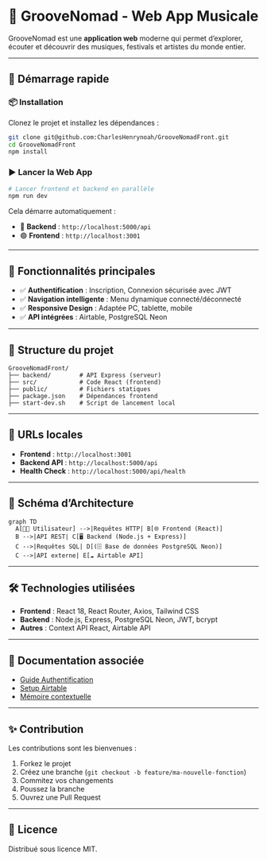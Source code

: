 # 🎵 GrooveNomad - Web App Musicale

GrooveNomad est une **application web** moderne qui permet d’explorer, écouter et découvrir des musiques, festivals et artistes du monde entier.

---

## 🚀 Démarrage rapide

### 📦 Installation

Clonez le projet et installez les dépendances :

```bash
git clone git@github.com:CharlesHenrynoah/GrooveNomadFront.git
cd GrooveNomadFront
npm install
```

### ▶️ Lancer la Web App

```bash
# Lancer frontend et backend en parallèle
npm run dev
```

Cela démarre automatiquement :

- 🔵 **Backend** : `http://localhost:5000/api`
- 🟢 **Frontend** : `http://localhost:3001`

---

## 🌟 Fonctionnalités principales

- ✅ **Authentification** : Inscription, Connexion sécurisée avec JWT
- ✅ **Navigation intelligente** : Menu dynamique connecté/déconnecté
- ✅ **Responsive Design** : Adaptée PC, tablette, mobile
- ✅ **API intégrées** : Airtable, PostgreSQL Neon

---

## 📂 Structure du projet

```
GrooveNomadFront/
├── backend/        # API Express (serveur)
├── src/            # Code React (frontend)
├── public/         # Fichiers statiques
├── package.json    # Dépendances frontend
├── start-dev.sh    # Script de lancement local
```

---

## 🔗 URLs locales

- **Frontend** : `http://localhost:3001`
- **Backend API** : `http://localhost:5000/api`
- **Health Check** : `http://localhost:5000/api/health`

---

## 📐 Schéma d’Architecture

```mermaid
graph TD
  A[👩‍💻 Utilisateur] -->|Requêtes HTTP| B[🌐 Frontend (React)]
  B -->|API REST| C[🖥️ Backend (Node.js + Express)]
  C -->|Requêtes SQL| D[(🗄️ Base de données PostgreSQL Neon)]
  C -->|API externe| E[☁️ Airtable API]
```

---

## 🛠️ Technologies utilisées

- **Frontend** : React 18, React Router, Axios, Tailwind CSS
- **Backend** : Node.js, Express, PostgreSQL Neon, JWT, bcrypt
- **Autres** : Context API React, Airtable API

---

## 📖 Documentation associée

- [Guide Authentification](#)
- [Setup Airtable](#)
- [Mémoire contextuelle](#)

---

## ✨ Contribution

Les contributions sont les bienvenues :

1. Forkez le projet
2. Créez une branche (`git checkout -b feature/ma-nouvelle-fonction`)
3. Commitez vos changements
4. Poussez la branche
5. Ouvrez une Pull Request

---

## 📜 Licence

Distribué sous licence MIT.
